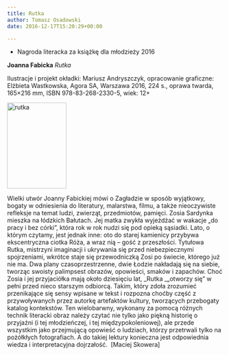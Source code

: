 ```yaml
---
title: Rutka
author: Tomasz Osadowski
date: 2016-12-17T15:20:29+00:00

---
```

  * Nagroda literacka za książkę dla młodzieży 2016

**Joanna Fabicka** _Rutka_

Ilustracje i projekt okładki: Mariusz Andryszczyk, opracowanie graficzne: Elżbieta Wastkowska, Agora SA, Warszawa 2016, 224 s., oprawa twarda, 165&#215;216 mm, ISBN 978-83-268-2330-5, wiek: 12+

<img class="alignnone size-medium wp-image-3766" src="http://www.ibby.pl/wp-content/uploads/2016/12/Rutka-138x200.jpg" alt="rutka" width="138" height="200" srcset="http://www.ibby.pl/wp-content/uploads/2016/12/Rutka-138x200.jpg 138w, http://www.ibby.pl/wp-content/uploads/2016/12/Rutka-69x100.jpg 69w, http://www.ibby.pl/wp-content/uploads/2016/12/Rutka-415x600.jpg 415w, http://www.ibby.pl/wp-content/uploads/2016/12/Rutka.jpg 582w" sizes="(max-width: 138px) 100vw, 138px" />

Wielki utwór Joanny Fabickiej mówi o Zagładzie w sposób wyjątkowy, bogaty w odniesienia do literatury, malarstwa, filmu, a także nieoczywiste refleksje na temat ludzi, zwierząt, przedmiotów, pamięci. Zosia Sardynka mieszka na łódzkich Bałutach. Jej matka zwykła wyjeżdżać w wakacje „do pracy i bez córki”, która rok w rok nudzi się pod opieką sąsiadki. Lato, o którym czytamy, jest jednak inne: oto do starej kamienicy przybywa ekscentryczna ciotka Róża, a wraz nią – gość z przeszłości. Tytułowa Rutka, mistrzyni imaginacji i ukrywania się przed niebezpiecznymi spojrzeniami, wkrótce staje się przewodniczką Zosi po świecie, którego już nie ma. Dwa plany czasoprzestrzenne, dwie Łodzie nakładają się na siebie, tworząc swoisty palimpsest obrazów, opowieści, smaków i zapachów. Choć Zosia i jej przyjaciółka mają około dziesięciu lat, _Rutka _„otworzy się” w pełni przed nieco starszym odbiorcą. Takim, który zdoła zrozumieć przenikające się sensy wpisane w tekst i rozpozna choćby część z przywoływanych przez autorkę artefaktów kultury, tworzących przebogaty katalog kontekstów. Ten wielobarwny, wykonany za pomocą różnych technik literacki obraz należy czytać nie tylko jako piękną historię o przyjaźni (i tej młodzieńczej, i tej międzypokoleniowej), ale przede wszystkim jako przejmującą opowieść o ludziach, którzy przetrwali tylko na pożółkłych fotografiach. A do takiej lektury konieczna jest odpowiednia wiedza i interpretacyjna dojrzałość.  [Maciej Skowera]
